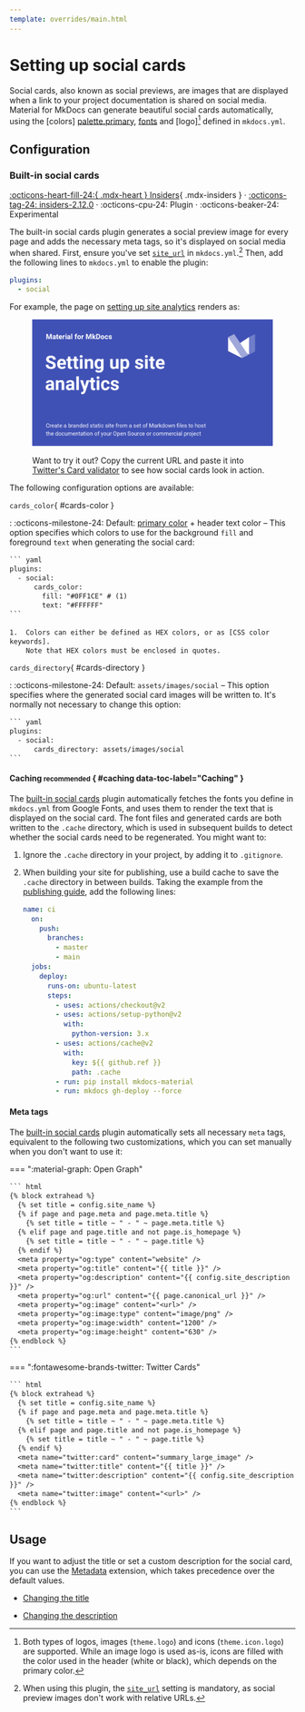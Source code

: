 ```yaml
---
template: overrides/main.html
---
```


# Setting up social cards

Social cards, also known as social previews, are images that are displayed when
a link to your project documentation is shared on social media. Material for
MkDocs can generate beautiful social cards automatically, using the [colors]
[palette.primary], [fonts][font.text] and [logo][^1] defined in `mkdocs.yml`.

  [^1]:
    Both types of logos, images (`theme.logo`) and icons (`theme.icon.logo`)
    are supported. While an image logo is used as-is, icons are filled with the
    color used in the header (white or black), which depends on the primary
    color.

  [palette.primary]: changing-the-colors.md#primary-color
  [font.text]: changing-the-fonts.md#regular-font
  [logo]: changing-the-logo-and-icons.md#logo

## Configuration

### Built-in social cards

[:octicons-heart-fill-24:{ .mdx-heart } Insiders][Insiders]{ .mdx-insiders } ·
[:octicons-tag-24: insiders-2.12.0][Insiders] ·
:octicons-cpu-24: Plugin ·
:octicons-beaker-24: Experimental

The built-in social cards plugin generates a social preview image for every page
and adds the necessary meta tags, so it's displayed on social media when shared.
First, ensure you've set [`site_url`][site_url] in `mkdocs.yml`.[^2] Then, add
the following lines to `mkdocs.yml` to enable the plugin:

  [^2]:
    When using this plugin, the [`site_url`][site_url] setting is mandatory, as
    social preview images don't work with relative URLs.

``` yaml
plugins:
  - social
```

For example, the page on [setting up site analytics] renders as:

<figure markdown>

[![Social cards preview]][Social cards preview]

  <figcaption markdown>

Want to try it out? Copy the current URL and paste it into [Twitter's Card
validator] to see how social cards look in action.

  </figcaption>
</figure>

The following configuration options are available:

`cards_color`{ #cards-color }

:   :octicons-milestone-24: Default: [primary color][palette.primary] + header
    text color – This option specifies which colors to use for the background
    `fill` and foreground `text` when generating the social card:

    ``` yaml
    plugins:
      - social:
          cards_color:
            fill: "#0FF1CE" # (1)
            text: "#FFFFFF"
    ```

    1.  Colors can either be defined as HEX colors, or as [CSS color keywords].
        Note that HEX colors must be enclosed in quotes.

`cards_directory`{ #cards-directory }

:   :octicons-milestone-24: Default: `assets/images/social` – This option
    specifies where the generated social card images will be written to. It's
    normally not necessary to change this option:

    ``` yaml
    plugins:
      - social:
          cards_directory: assets/images/social
    ```

  [Insiders]: ../insiders/index.md
  [site_url]: https://www.mkdocs.org/user-guide/configuration/#site_url
  [setting up site analytics]: setting-up-site-analytics.md
  [Social cards preview]: ../assets/screenshots/social-cards.png
  [Twitter's Card validator]: https://cards-dev.twitter.com/validator
  [meta tags]: #meta-tags
  [CSS color keywords]: https://developer.mozilla.org/en-US/docs/Web/CSS/color_value#color_keywords

#### Caching <small>recommended</small> { #caching data-toc-label="Caching" }

The [built-in social cards] plugin automatically fetches the fonts you define
in `mkdocs.yml` from Google Fonts, and uses them to render the text that is
displayed on the social card. The font files and generated cards are both
written to the `.cache` directory, which is used in subsequent builds to detect
whether the social cards need to be regenerated. You might want to:

1.  Ignore the `.cache` directory in your project, by adding it to `.gitignore`.
2.  When building your site for publishing, use a build cache to save the
    `.cache` directory in between builds. Taking the example from the
    [publishing guide], add the following lines:

    ``` yaml hl_lines="15-18"
    name: ci
      on:
        push:
          branches:
            - master
            - main
      jobs:
        deploy:
          runs-on: ubuntu-latest
          steps:
            - uses: actions/checkout@v2
            - uses: actions/setup-python@v2
              with:
                python-version: 3.x
            - uses: actions/cache@v2
              with:
                key: ${{ github.ref }}
                path: .cache
            - run: pip install mkdocs-material
            - run: mkdocs gh-deploy --force
    ```

  [built-in social cards]: #built-in-social-cards
  [publishing guide]: ../publishing-your-site.md#with-github-actions

#### Meta tags

The [built-in social cards] plugin automatically sets all necessary `meta` tags,
equivalent to the following two customizations, which you can set manually when
you don't want to use it:

=== ":material-graph: Open Graph"

    ``` html
    {% block extrahead %}
      {% set title = config.site_name %}
      {% if page and page.meta and page.meta.title %}
        {% set title = title ~ " - " ~ page.meta.title %}
      {% elif page and page.title and not page.is_homepage %}
        {% set title = title ~ " - " ~ page.title %}
      {% endif %}
      <meta property="og:type" content="website" />
      <meta property="og:title" content="{{ title }}" />
      <meta property="og:description" content="{{ config.site_description }}" />
      <meta property="og:url" content="{{ page.canonical_url }}" />
      <meta property="og:image" content="<url>" />
      <meta property="og:image:type" content="image/png" />
      <meta property="og:image:width" content="1200" />
      <meta property="og:image:height" content="630" />
    {% endblock %}
    ```

=== ":fontawesome-brands-twitter: Twitter Cards"

    ``` html
    {% block extrahead %}
      {% set title = config.site_name %}
      {% if page and page.meta and page.meta.title %}
        {% set title = title ~ " - " ~ page.meta.title %}
      {% elif page and page.title and not page.is_homepage %}
        {% set title = title ~ " - " ~ page.title %}
      {% endif %}
      <meta name="twitter:card" content="summary_large_image" />
      <meta name="twitter:title" content="{{ title }}" />
      <meta name="twitter:description" content="{{ config.site_description }}" />
      <meta name="twitter:image" content="<url>" />
    {% endblock %}
    ```

  [Twitter Cards]: https://developer.twitter.com/en/docs/tweets/optimize-with-cards/overview/abouts-cards

## Usage

If you want to adjust the title or set a custom description for the social card,
you can use the [Metadata] extension, which takes precedence over the
default values.

- [Changing the title]
- [Changing the description]

  [Metadata]: extensions/python-markdown.md#metadata
  [Changing the title]: ../reference/meta-tags.md#setting-the-page-title
  [Changing the description]: ../reference/meta-tags.md#setting-the-page-description

